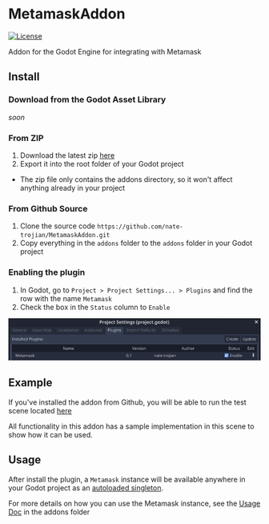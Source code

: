 # MetamaskAddon
[![License](https://img.shields.io/badge/License-Apache_2.0-blue.svg)](https://opensource.org/licenses/Apache-2.0)

Addon for the Godot Engine for integrating with Metamask

## Install
### Download from the Godot Asset Library
_soon_

### From ZIP
1. Download the latest zip [here](https://github.com/nate-trojian/MetamaskAddon/archive/refs/heads/main.zip)
2. Export it into the root folder of your Godot project
  - The zip file only contains the addons directory, so it won't affect anything already in your project 

### From Github Source

1. Clone the source code `https://github.com/nate-trojian/MetamaskAddon.git`
2. Copy everything in the `addons` folder to the `addons` folder in your Godot project

### Enabling the plugin
1. In Godot, go to `Project > Project Settings... > Plugins` and find the row with the name `Metamask`
25. Check the box in the `Status` column to `Enable`

![Enable Plugin](screenshots/enable_plugin.png)

## Example
If you've installed the addon from Github, you will be able to run the test scene located [here](https://github.com/nate-trojian/MetamaskAddon/tree/main/test)

All functionality in this addon has a sample implementation in this scene to show how it can be used.

## Usage
After install the plugin, a `Metamask` instance will be available anywhere in your Godot project as an [autoloaded singleton](https://docs.godotengine.org/en/stable/getting_started/step_by_step/singletons_autoload.html).

For more details on how you can use the Metamask instance, see the [Usage Doc](https://github.com/nate-trojian/MetamaskAddon/tree/main/addons/metamask/usage.md) in the addons folder
